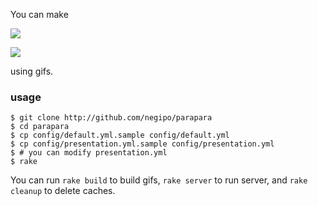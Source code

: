 You can make

![](https://38.media.tumblr.com/75b2d92fb9f6a157b081ee88ee1dee61/tumblr_nffv4jGP7b1qz4e26o1_500.gif)

![](https://33.media.tumblr.com/7d9f5f58489d530511f4188ecee6d64f/tumblr_nffv5dcvcP1qz4e26o1_500.gif)

using gifs.

### usage

```
$ git clone http://github.com/negipo/parapara
$ cd parapara
$ cp config/default.yml.sample config/default.yml
$ cp config/presentation.yml.sample config/presentation.yml
$ # you can modify presentation.yml
$ rake
```

You can run `rake build` to build gifs, `rake server` to run server, and `rake cleanup` to delete caches.
